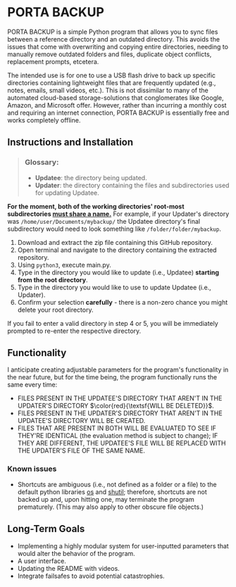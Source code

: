 # PORTA BACKUP
 PORTA BACKUP is a simple Python program that allows you to sync files between a reference directory and an outdated directory. This avoids the issues that come with overwriting and copying entire directories, needing to manually remove outdated folders and files, duplicate object conflicts, replacement prompts, etcetera. 
 
 The intended use is for one to use a USB flash drive to back up specific directories containing lightweight files that are frequently updated (e.g., notes, emails, small videos, etc.). This is not dissimilar to many of the automated cloud-based storage-solutions that conglomerates like Google, Amazon, and Microsoft offer. However, rather than incurring a monthly cost and requiring an internet connection, PORTA BACKUP is essentially free and works completely offline.


## Instructions and Installation
>### Glossary:
>- **Updatee**: the directory being updated.
>- **Updater**: the directory containing the files and subdirectories used for updating Updatee.

**For the moment, both of the working directories' root-most subdirectories <ins>must share a name.**</ins> For example, if your Updater's directory was ```/home/user/Documents/mybackup/``` the Updatee directory's final subdirectory would need to look something like ```/folder/folder/mybackup```.

1. Download and extract the zip file containing this GitHub repository.
2. Open terminal and navigate to the directory containing the extracted repository.
3. Using `python3`, execute main.py. 
4. Type in the directory you would like to update (i.e., Updatee) **starting from the root directory**.
5. Type in the directory you would like to use to update Updatee (i.e., Updater).
6. Confirm your selection **carefully** - there is a non-zero chance you might delete your root directory.

If you fail to enter a valid directory in step 4 or 5, you will be immediately prompted to re-enter the respective directory.



## Functionality


I anticipate creating adjustable parameters for the program's functionality in the near future, but for the time being, the program functionally runs the same every time:

- FILES PRESENT IN THE UPDATEE'S DIRECTORY THAT AREN'T IN THE UPDATER'S DIRECTORY $\color{red}{\textsf{WILL BE DELETED}}$.
- FILES PRESENT IN THE UPDATER'S DIRECTORY THAT AREN'T IN THE UPDATEE'S DIRECTORY WILL BE CREATED.
- FILES THAT ARE PRESENT IN BOTH WILL BE EVALUATED TO SEE IF THEY'RE IDENTICAL (the evaluation method is subject to change); IF THEY ARE DIFFERENT, THE UPDATEE'S FILE WILL BE REPLACED WITH THE UPDATER'S FILE OF THE SAME NAME.

### Known issues
- Shortcuts are ambiguous (i.e., not defined as a folder or a file) to the default python libraries [os](https://github.com/python/cpython/blob/3.13/Lib/os.py) and [shutil](https://github.com/python/cpython/blob/3.13/Lib/shutil.py); therefore, shortcuts are not backed up and, upon hitting one, may terminate the program prematurely. (This may also apply to other obscure file objects.)


## Long-Term Goals
- Implementing a highly modular system for user-inputted parameters that would alter the behavior of the program.
- A user interface.
- Updating the README with videos.
- Integrate failsafes to avoid potential catastrophies.